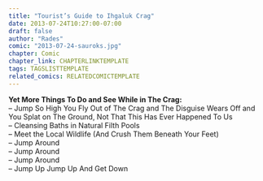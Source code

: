 ```yaml
---
title: "Tourist’s Guide to Ihgaluk Crag"
date: 2013-07-24T10:27:00-07:00
draft: false
author: "Rades"
comic: "2013-07-24-sauroks.jpg"
chapter: Comic
chapter_link: CHAPTERLINKTEMPLATE
tags: TAGSLISTTEMPLATE
related_comics: RELATEDCOMICTEMPLATE
---
```


**Yet More Things To Do and See While in The Crag:**<br>
– Jump So High You Fly Out of The Crag and The Disguise Wears Off and You Splat on The Ground, Not That This Has Ever Happened To Us<br>
– Cleansing Baths in Natural Filth Pools<br>
– Meet the Local Wildlife (And Crush Them Beneath Your Feet)<br>
– Jump Around<br>
– Jump Around<br>
– Jump Around<br>
– Jump Up Jump Up And Get Down

